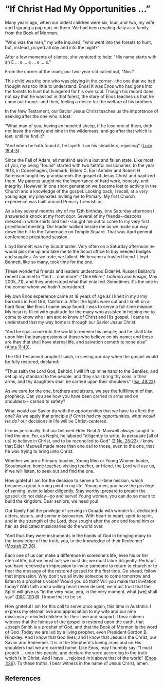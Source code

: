 # “If Christ Had My Opportunities …”

Many years ago, when our oldest children were six, four, and two, my wife and
I sprang a pop quiz on them. We had been reading daily as a family from the
Book of Mormon.

"Who was the man," my wife inquired, "who went into the forests to hunt, but,
instead, prayed all day and into the night?"

After a few moments of silence, she ventured to help: "His name starts with an
E ... e ... e ... e ... e."

From the corner of the room, our two-year-old called out, "Nos!"

This child was the one who was playing in the corner--the one that we had
thought was too little to understand. Enos! It was Enos who had gone into the
forests to hunt but hungered for his own soul. Though his record does not say
that he was lost in that forest, the story of Enos teaches us that he came out
found--and then, feeling a desire for the welfare of his brothers.

In the New Testament, our Savior Jesus Christ teaches us the importance of
seeking after the one who is lost:

"What man of you, having an hundred sheep, if he lose one of them, doth not
leave the ninety and nine in the wilderness, and go after that which is lost,
until he find it?

"And when he hath found it, he layeth it on his shoulders, rejoicing" ([Luke
15:4-5](/scriptures/nt/luke/15.4-5?lang=eng#3)).

Since the Fall of Adam, all mankind are in a lost and fallen state. Like most
of you, my being "found" started with two faithful missionaries. In the year
1913, in Copenhagen, Denmark, Elders C. Earl Anhder and Robert H. Sorenson
taught my grandparents the gospel of Jesus Christ and baptized them. My
parents taught me the importance of hard work, honesty, and integrity.
However, in one short generation we became lost to activity in the Church and
a knowledge of the gospel. Looking back, I recall, at a very young age, my
playmates inviting me to Primary. My first Church experience was built around
Primary friendships.

As a boy several months shy of my 12th birthday, one Saturday afternoon I
answered a knock at my front door. Several of my friends--deacons dressed in
white shirts and ties--sought me out to come to my very first priesthood
meeting. Our leader walked beside me as we made our way down the hill to the
Tabernacle on Temple Square. That was April general conference priesthood
session.

Lloyd Bennett was my Scoutmaster. Very often on a Saturday afternoon he would
pick me up and take me to the Scout office to buy needed badges and supplies.
As we rode, we talked. He became a trusted friend. Lloyd Bennett, like so
many, took time for the one.

These wonderful friends and leaders understood Elder M. Russell Ballard's
recent counsel to "find ... one more" ("One More," _Liahona_ and _Ensign,_ May
2005, 71), and they understood what that entailed. Sometimes it's the one in
the corner whom we hadn't considered.

My own Enos experience came at 18 years of age as I knelt in my army barracks
in Fort Ord, California. After the lights were out and I knelt on a hard
floor, like Enos I came away found. I was to serve a full-time mission. My
heart is filled with gratitude for the many who assisted in helping me to come
to know who I am and to know of Christ and His gospel. I came to understand
that my way home is through our Savior Jesus Christ.

"And he shall come into the world to redeem his people; and he shall take upon
him the transgressions of those who believe on his name; and these are they
that shall have eternal life, and salvation cometh to none else" ([Alma
11:40](/scriptures/bofm/alma/11.40?lang=eng#39)).

The Old Testament prophet Isaiah, in seeing our day when the gospel would be
fully restored, declared:

"Thus saith the Lord God, Behold, I will lift up mine hand to the Gentiles,
and set up my standard to the people: and they shall bring thy sons in their
arms, and thy daughters shall be carried upon their shoulders" ([Isa.
49:22](/scriptures/ot/isa/49.22?lang=eng#21)).

As we care for the one, brothers and sisters, we see the fulfillment of that
prophecy. Can you see how you have been carried in arms and on shoulders--
carried to safety?

What would our Savior do with the opportunities that we have to affect the
one? As we apply that principle _If Christ had my opportunities, what would He
do?_ our decisions in life will be Christ-centered.

I know personally that our beloved Elder Neal A. Maxwell always sought to find
the one. For, as Nephi, he labored "diligently to write, to persuade [all of
us] to believe in Christ, and to be reconciled to God" ([2 Ne.
25:23](/scriptures/bofm/2-ne/25.23?lang=eng#22)). I know that Elder Maxwell
made more than one call to those, even to the one, that he was trying to bring
unto Christ.

Whether we are a Primary teacher, Young Men or Young Women leader,
Scoutmaster, home teacher, visiting teacher, or friend, the Lord will use us,
if we will listen, to seek out and find the one.

How grateful I am for the decision to serve a full-time mission, which became
a great turning point in my life. Young men, you have the privilege of
serving, even to labor diligently. Stay worthy; prepare to preach the gospel;
do not delay--go and serve! Young women, you can do so much to build the
kingdom. Dear seniors, we need you!

Our family had the privilege of serving in Canada with wonderful, dedicated
elders, sisters, and senior missionaries. With heart to heart, spirit to
spirit, and in the strength of the Lord, they sought after the one and found
him or her, as dedicated missionaries do the world over.

"And thus they were instruments in the hands of God in bringing many to the
knowledge of the truth, yea, to the knowledge of their Redeemer" ([Mosiah
27:36](/scriptures/bofm/mosiah/27.36?lang=eng#35)).

Each one of us can make a difference in someone's life, even his or her
eternal life, but we must act; we must do; we must labor diligently. Perhaps
you have received an impression to invite someone to return to church or to
hear the message of the restored gospel for the first time. Go ahead, follow
that impression. Why don't we all invite someone to come tomorrow and listen
to a prophet's voice? Would you do that? Will you make that invitation today?
With faith and a willing heart (even desire), we must trust that the Spirit
will give us "in the very hour, yea, in the very moment, what [we] shall say"
([D&amp;C 100:6](/scriptures/dc-testament/dc/100.6?lang=eng#5)). I know that
to be so.

How grateful I am for this call to serve once again, this time in Australia. I
express my eternal love and appreciation to my wife and our nine missionary-
minded children for their love and support. I bear solemn witness that the
fulness of the gospel is restored upon the earth, that Joseph Smith is a
prophet of God, and that the Book of Mormon is the word of God. Today we are
led by a living prophet, even President Gordon B. Hinckley. And I know that
God lives, and I know that Jesus is the Christ, our Savior and Redeemer. It is
in the Shepherd's loving arms and on His shoulders that we are carried home.
Like Enos, may I humbly say: "I must preach ... unto this people, and declare
the word according to the truth which is in Christ. And I have ... rejoiced in
it above that of the world" ([Enos
1:26](/scriptures/bofm/enos/1.26?lang=eng#25)). To these truths, I bear
witness in the name of Jesus Christ, amen.

## References

